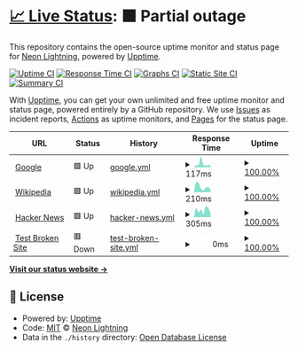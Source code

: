 # [📈 Live Status](https://neolightning.github.io/NeoStatus): <!--live status--> **🟧 Partial outage**

This repository contains the open-source uptime monitor and status page for [Neon Lightning](https://neonlightning.ca), powered by [Upptime](https://github.com/upptime/upptime).

[![Uptime CI](https://github.com/neolightning/NeoStatus/workflows/Uptime%20CI/badge.svg)](https://github.com/neolightning/NeoStatus/actions?query=workflow%3A%22Uptime+CI%22)
[![Response Time CI](https://github.com/neolightning/NeoStatus/workflows/Response%20Time%20CI/badge.svg)](https://github.com/neolightning/NeoStatus/actions?query=workflow%3A%22Response+Time+CI%22)
[![Graphs CI](https://github.com/neolightning/NeoStatus/workflows/Graphs%20CI/badge.svg)](https://github.com/neolightning/NeoStatus/actions?query=workflow%3A%22Graphs+CI%22)
[![Static Site CI](https://github.com/neolightning/NeoStatus/workflows/Static%20Site%20CI/badge.svg)](https://github.com/neolightning/NeoStatus/actions?query=workflow%3A%22Static+Site+CI%22)
[![Summary CI](https://github.com/neolightning/NeoStatus/workflows/Summary%20CI/badge.svg)](https://github.com/neolightning/NeoStatus/actions?query=workflow%3A%22Summary+CI%22)

With [Upptime](https://upptime.js.org), you can get your own unlimited and free uptime monitor and status page, powered entirely by a GitHub repository. We use [Issues](https://github.com/neolightning/NeoStatus/issues) as incident reports, [Actions](https://github.com/neolightning/NeoStatus/actions) as uptime monitors, and [Pages](https://neolightning.github.io/NeoStatus) for the status page.

<!--start: status pages-->
<!-- This summary is generated by Upptime (https://github.com/upptime/upptime) -->
<!-- Do not edit this manually, your changes will be overwritten -->
<!-- prettier-ignore -->
| URL | Status | History | Response Time | Uptime |
| --- | ------ | ------- | ------------- | ------ |
| <img alt="" src="https://icons.duckduckgo.com/ip3/www.google.com.ico" height="13"> [Google](https://www.google.com) | 🟩 Up | [google.yml](https://github.com/neolightning/NeoStatus/commits/HEAD/history/google.yml) | <details><summary><img alt="Response time graph" src="./graphs/google/response-time-week.png" height="20"> 117ms</summary><br><a href="https://neolightning.github.io/NeoStatus/history/google"><img alt="Response time 100" src="https://img.shields.io/endpoint?url=https%3A%2F%2Fraw.githubusercontent.com%2Fneolightning%2FNeoStatus%2FHEAD%2Fapi%2Fgoogle%2Fresponse-time.json"></a><br><a href="https://neolightning.github.io/NeoStatus/history/google"><img alt="24-hour response time 87" src="https://img.shields.io/endpoint?url=https%3A%2F%2Fraw.githubusercontent.com%2Fneolightning%2FNeoStatus%2FHEAD%2Fapi%2Fgoogle%2Fresponse-time-day.json"></a><br><a href="https://neolightning.github.io/NeoStatus/history/google"><img alt="7-day response time 117" src="https://img.shields.io/endpoint?url=https%3A%2F%2Fraw.githubusercontent.com%2Fneolightning%2FNeoStatus%2FHEAD%2Fapi%2Fgoogle%2Fresponse-time-week.json"></a><br><a href="https://neolightning.github.io/NeoStatus/history/google"><img alt="30-day response time 112" src="https://img.shields.io/endpoint?url=https%3A%2F%2Fraw.githubusercontent.com%2Fneolightning%2FNeoStatus%2FHEAD%2Fapi%2Fgoogle%2Fresponse-time-month.json"></a><br><a href="https://neolightning.github.io/NeoStatus/history/google"><img alt="1-year response time 100" src="https://img.shields.io/endpoint?url=https%3A%2F%2Fraw.githubusercontent.com%2Fneolightning%2FNeoStatus%2FHEAD%2Fapi%2Fgoogle%2Fresponse-time-year.json"></a></details> | <details><summary><a href="https://neolightning.github.io/NeoStatus/history/google">100.00%</a></summary><a href="https://neolightning.github.io/NeoStatus/history/google"><img alt="All-time uptime 100.00%" src="https://img.shields.io/endpoint?url=https%3A%2F%2Fraw.githubusercontent.com%2Fneolightning%2FNeoStatus%2FHEAD%2Fapi%2Fgoogle%2Fuptime.json"></a><br><a href="https://neolightning.github.io/NeoStatus/history/google"><img alt="24-hour uptime 100.00%" src="https://img.shields.io/endpoint?url=https%3A%2F%2Fraw.githubusercontent.com%2Fneolightning%2FNeoStatus%2FHEAD%2Fapi%2Fgoogle%2Fuptime-day.json"></a><br><a href="https://neolightning.github.io/NeoStatus/history/google"><img alt="7-day uptime 100.00%" src="https://img.shields.io/endpoint?url=https%3A%2F%2Fraw.githubusercontent.com%2Fneolightning%2FNeoStatus%2FHEAD%2Fapi%2Fgoogle%2Fuptime-week.json"></a><br><a href="https://neolightning.github.io/NeoStatus/history/google"><img alt="30-day uptime 100.00%" src="https://img.shields.io/endpoint?url=https%3A%2F%2Fraw.githubusercontent.com%2Fneolightning%2FNeoStatus%2FHEAD%2Fapi%2Fgoogle%2Fuptime-month.json"></a><br><a href="https://neolightning.github.io/NeoStatus/history/google"><img alt="1-year uptime 100.00%" src="https://img.shields.io/endpoint?url=https%3A%2F%2Fraw.githubusercontent.com%2Fneolightning%2FNeoStatus%2FHEAD%2Fapi%2Fgoogle%2Fuptime-year.json"></a></details>
| <img alt="" src="https://icons.duckduckgo.com/ip3/en.wikipedia.org.ico" height="13"> [Wikipedia](https://en.wikipedia.org) | 🟩 Up | [wikipedia.yml](https://github.com/neolightning/NeoStatus/commits/HEAD/history/wikipedia.yml) | <details><summary><img alt="Response time graph" src="./graphs/wikipedia/response-time-week.png" height="20"> 210ms</summary><br><a href="https://neolightning.github.io/NeoStatus/history/wikipedia"><img alt="Response time 240" src="https://img.shields.io/endpoint?url=https%3A%2F%2Fraw.githubusercontent.com%2Fneolightning%2FNeoStatus%2FHEAD%2Fapi%2Fwikipedia%2Fresponse-time.json"></a><br><a href="https://neolightning.github.io/NeoStatus/history/wikipedia"><img alt="24-hour response time 103" src="https://img.shields.io/endpoint?url=https%3A%2F%2Fraw.githubusercontent.com%2Fneolightning%2FNeoStatus%2FHEAD%2Fapi%2Fwikipedia%2Fresponse-time-day.json"></a><br><a href="https://neolightning.github.io/NeoStatus/history/wikipedia"><img alt="7-day response time 210" src="https://img.shields.io/endpoint?url=https%3A%2F%2Fraw.githubusercontent.com%2Fneolightning%2FNeoStatus%2FHEAD%2Fapi%2Fwikipedia%2Fresponse-time-week.json"></a><br><a href="https://neolightning.github.io/NeoStatus/history/wikipedia"><img alt="30-day response time 245" src="https://img.shields.io/endpoint?url=https%3A%2F%2Fraw.githubusercontent.com%2Fneolightning%2FNeoStatus%2FHEAD%2Fapi%2Fwikipedia%2Fresponse-time-month.json"></a><br><a href="https://neolightning.github.io/NeoStatus/history/wikipedia"><img alt="1-year response time 240" src="https://img.shields.io/endpoint?url=https%3A%2F%2Fraw.githubusercontent.com%2Fneolightning%2FNeoStatus%2FHEAD%2Fapi%2Fwikipedia%2Fresponse-time-year.json"></a></details> | <details><summary><a href="https://neolightning.github.io/NeoStatus/history/wikipedia">100.00%</a></summary><a href="https://neolightning.github.io/NeoStatus/history/wikipedia"><img alt="All-time uptime 100.00%" src="https://img.shields.io/endpoint?url=https%3A%2F%2Fraw.githubusercontent.com%2Fneolightning%2FNeoStatus%2FHEAD%2Fapi%2Fwikipedia%2Fuptime.json"></a><br><a href="https://neolightning.github.io/NeoStatus/history/wikipedia"><img alt="24-hour uptime 100.00%" src="https://img.shields.io/endpoint?url=https%3A%2F%2Fraw.githubusercontent.com%2Fneolightning%2FNeoStatus%2FHEAD%2Fapi%2Fwikipedia%2Fuptime-day.json"></a><br><a href="https://neolightning.github.io/NeoStatus/history/wikipedia"><img alt="7-day uptime 100.00%" src="https://img.shields.io/endpoint?url=https%3A%2F%2Fraw.githubusercontent.com%2Fneolightning%2FNeoStatus%2FHEAD%2Fapi%2Fwikipedia%2Fuptime-week.json"></a><br><a href="https://neolightning.github.io/NeoStatus/history/wikipedia"><img alt="30-day uptime 100.00%" src="https://img.shields.io/endpoint?url=https%3A%2F%2Fraw.githubusercontent.com%2Fneolightning%2FNeoStatus%2FHEAD%2Fapi%2Fwikipedia%2Fuptime-month.json"></a><br><a href="https://neolightning.github.io/NeoStatus/history/wikipedia"><img alt="1-year uptime 100.00%" src="https://img.shields.io/endpoint?url=https%3A%2F%2Fraw.githubusercontent.com%2Fneolightning%2FNeoStatus%2FHEAD%2Fapi%2Fwikipedia%2Fuptime-year.json"></a></details>
| <img alt="" src="https://icons.duckduckgo.com/ip3/news.ycombinator.com.ico" height="13"> [Hacker News](https://news.ycombinator.com) | 🟩 Up | [hacker-news.yml](https://github.com/neolightning/NeoStatus/commits/HEAD/history/hacker-news.yml) | <details><summary><img alt="Response time graph" src="./graphs/hacker-news/response-time-week.png" height="20"> 305ms</summary><br><a href="https://neolightning.github.io/NeoStatus/history/hacker-news"><img alt="Response time 313" src="https://img.shields.io/endpoint?url=https%3A%2F%2Fraw.githubusercontent.com%2Fneolightning%2FNeoStatus%2FHEAD%2Fapi%2Fhacker-news%2Fresponse-time.json"></a><br><a href="https://neolightning.github.io/NeoStatus/history/hacker-news"><img alt="24-hour response time 163" src="https://img.shields.io/endpoint?url=https%3A%2F%2Fraw.githubusercontent.com%2Fneolightning%2FNeoStatus%2FHEAD%2Fapi%2Fhacker-news%2Fresponse-time-day.json"></a><br><a href="https://neolightning.github.io/NeoStatus/history/hacker-news"><img alt="7-day response time 305" src="https://img.shields.io/endpoint?url=https%3A%2F%2Fraw.githubusercontent.com%2Fneolightning%2FNeoStatus%2FHEAD%2Fapi%2Fhacker-news%2Fresponse-time-week.json"></a><br><a href="https://neolightning.github.io/NeoStatus/history/hacker-news"><img alt="30-day response time 306" src="https://img.shields.io/endpoint?url=https%3A%2F%2Fraw.githubusercontent.com%2Fneolightning%2FNeoStatus%2FHEAD%2Fapi%2Fhacker-news%2Fresponse-time-month.json"></a><br><a href="https://neolightning.github.io/NeoStatus/history/hacker-news"><img alt="1-year response time 313" src="https://img.shields.io/endpoint?url=https%3A%2F%2Fraw.githubusercontent.com%2Fneolightning%2FNeoStatus%2FHEAD%2Fapi%2Fhacker-news%2Fresponse-time-year.json"></a></details> | <details><summary><a href="https://neolightning.github.io/NeoStatus/history/hacker-news">100.00%</a></summary><a href="https://neolightning.github.io/NeoStatus/history/hacker-news"><img alt="All-time uptime 100.00%" src="https://img.shields.io/endpoint?url=https%3A%2F%2Fraw.githubusercontent.com%2Fneolightning%2FNeoStatus%2FHEAD%2Fapi%2Fhacker-news%2Fuptime.json"></a><br><a href="https://neolightning.github.io/NeoStatus/history/hacker-news"><img alt="24-hour uptime 100.00%" src="https://img.shields.io/endpoint?url=https%3A%2F%2Fraw.githubusercontent.com%2Fneolightning%2FNeoStatus%2FHEAD%2Fapi%2Fhacker-news%2Fuptime-day.json"></a><br><a href="https://neolightning.github.io/NeoStatus/history/hacker-news"><img alt="7-day uptime 100.00%" src="https://img.shields.io/endpoint?url=https%3A%2F%2Fraw.githubusercontent.com%2Fneolightning%2FNeoStatus%2FHEAD%2Fapi%2Fhacker-news%2Fuptime-week.json"></a><br><a href="https://neolightning.github.io/NeoStatus/history/hacker-news"><img alt="30-day uptime 99.92%" src="https://img.shields.io/endpoint?url=https%3A%2F%2Fraw.githubusercontent.com%2Fneolightning%2FNeoStatus%2FHEAD%2Fapi%2Fhacker-news%2Fuptime-month.json"></a><br><a href="https://neolightning.github.io/NeoStatus/history/hacker-news"><img alt="1-year uptime 99.99%" src="https://img.shields.io/endpoint?url=https%3A%2F%2Fraw.githubusercontent.com%2Fneolightning%2FNeoStatus%2FHEAD%2Fapi%2Fhacker-news%2Fuptime-year.json"></a></details>
| <img alt="" src="https://icons.duckduckgo.com/ip3/thissitedoesnotexist.koj.co.ico" height="13"> [Test Broken Site](https://thissitedoesnotexist.koj.co) | 🟥 Down | [test-broken-site.yml](https://github.com/neolightning/NeoStatus/commits/HEAD/history/test-broken-site.yml) | <details><summary><img alt="Response time graph" src="./graphs/test-broken-site/response-time-week.png" height="20"> 0ms</summary><br><a href="https://neolightning.github.io/NeoStatus/history/test-broken-site"><img alt="Response time 0" src="https://img.shields.io/endpoint?url=https%3A%2F%2Fraw.githubusercontent.com%2Fneolightning%2FNeoStatus%2FHEAD%2Fapi%2Ftest-broken-site%2Fresponse-time.json"></a><br><a href="https://neolightning.github.io/NeoStatus/history/test-broken-site"><img alt="24-hour response time 0" src="https://img.shields.io/endpoint?url=https%3A%2F%2Fraw.githubusercontent.com%2Fneolightning%2FNeoStatus%2FHEAD%2Fapi%2Ftest-broken-site%2Fresponse-time-day.json"></a><br><a href="https://neolightning.github.io/NeoStatus/history/test-broken-site"><img alt="7-day response time 0" src="https://img.shields.io/endpoint?url=https%3A%2F%2Fraw.githubusercontent.com%2Fneolightning%2FNeoStatus%2FHEAD%2Fapi%2Ftest-broken-site%2Fresponse-time-week.json"></a><br><a href="https://neolightning.github.io/NeoStatus/history/test-broken-site"><img alt="30-day response time 0" src="https://img.shields.io/endpoint?url=https%3A%2F%2Fraw.githubusercontent.com%2Fneolightning%2FNeoStatus%2FHEAD%2Fapi%2Ftest-broken-site%2Fresponse-time-month.json"></a><br><a href="https://neolightning.github.io/NeoStatus/history/test-broken-site"><img alt="1-year response time 0" src="https://img.shields.io/endpoint?url=https%3A%2F%2Fraw.githubusercontent.com%2Fneolightning%2FNeoStatus%2FHEAD%2Fapi%2Ftest-broken-site%2Fresponse-time-year.json"></a></details> | <details><summary><a href="https://neolightning.github.io/NeoStatus/history/test-broken-site">100.00%</a></summary><a href="https://neolightning.github.io/NeoStatus/history/test-broken-site"><img alt="All-time uptime 100.00%" src="https://img.shields.io/endpoint?url=https%3A%2F%2Fraw.githubusercontent.com%2Fneolightning%2FNeoStatus%2FHEAD%2Fapi%2Ftest-broken-site%2Fuptime.json"></a><br><a href="https://neolightning.github.io/NeoStatus/history/test-broken-site"><img alt="24-hour uptime 100.00%" src="https://img.shields.io/endpoint?url=https%3A%2F%2Fraw.githubusercontent.com%2Fneolightning%2FNeoStatus%2FHEAD%2Fapi%2Ftest-broken-site%2Fuptime-day.json"></a><br><a href="https://neolightning.github.io/NeoStatus/history/test-broken-site"><img alt="7-day uptime 100.00%" src="https://img.shields.io/endpoint?url=https%3A%2F%2Fraw.githubusercontent.com%2Fneolightning%2FNeoStatus%2FHEAD%2Fapi%2Ftest-broken-site%2Fuptime-week.json"></a><br><a href="https://neolightning.github.io/NeoStatus/history/test-broken-site"><img alt="30-day uptime 100.00%" src="https://img.shields.io/endpoint?url=https%3A%2F%2Fraw.githubusercontent.com%2Fneolightning%2FNeoStatus%2FHEAD%2Fapi%2Ftest-broken-site%2Fuptime-month.json"></a><br><a href="https://neolightning.github.io/NeoStatus/history/test-broken-site"><img alt="1-year uptime 100.00%" src="https://img.shields.io/endpoint?url=https%3A%2F%2Fraw.githubusercontent.com%2Fneolightning%2FNeoStatus%2FHEAD%2Fapi%2Ftest-broken-site%2Fuptime-year.json"></a></details>

<!--end: status pages-->

[**Visit our status website →**](https://neolightning.github.io/NeoStatus)

## 📄 License

- Powered by: [Upptime](https://github.com/upptime/upptime)
- Code: [MIT](./LICENSE) © [Neon Lightning](https://neonlightning.ca)
- Data in the `./history` directory: [Open Database License](https://opendatacommons.org/licenses/odbl/1-0/)
